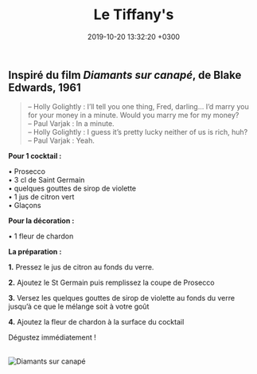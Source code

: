 ﻿---
layout: post
title: Le Tiffany's
date: 2019-10-20 13:32:20 +0300
description: You’ll find this post in your `_posts` directory. Go ahead and edit it and re-build the site to see your changes. # Add post description (optional)
img: tiffanys.png # Add image post (optional)
imgmini : tiffanys.png
tags: [Diamants sur Canapé]
author: # Add name author (optional)
---
## Inspiré du film *Diamants sur canapé*, de Blake Edwards, 1961


>&ndash; Holly Golightly : I’ll tell you one thing, Fred, darling… I’d marry you for your money in a minute. Would you marry me for my money? <br>
>&ndash; Paul Varjak : In a minute. <br>
>&ndash; Holly Golightly : I guess it’s pretty lucky neither of us is rich, huh? <br>
>&ndash; Paul Varjak : Yeah. <br>


**Pour 1 cocktail :**

• Prosecco <br>
• 3 cl de Saint Germain <br>
• quelques gouttes de sirop de violette <br>
• 1 jus de citron vert <br>
• Glaçons <br>

**Pour la décoration :**

• 1 fleur de chardon <br>

**La préparation :**

**1.** Pressez le jus de citron au fonds du verre.

**2.** Ajoutez le St Germain puis remplissez la coupe de Prosecco

**3.** Versez les quelques gouttes de sirop de violette au fonds du verre jusqu’à ce que le mélange soit à votre goût

**4.** Ajoutez la fleur de chardon à la surface du cocktail

Dégustez immédiatement ! <br><br>

![Diamants sur canapé]({{site.baseurl}}/assets/img/diamants.jpg)

